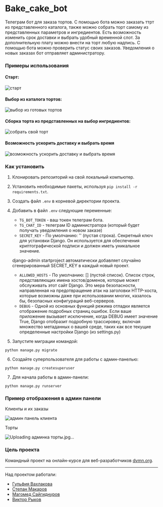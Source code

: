 # Bake_cake_bot

Телеграм бот для заказа тортов. С помощью бота можно заказать ттрт из представленного каталога, также можно собрать торт самому из представленных параметров и ингредиентов. Есть возможность изменить срок доставки и выбрать удобный временной слот. За дополнительную плату можно внести на торт любую надпись. С помощью бота можно проверить статус своих заказов. Уведомления о новых заказах бот отправляет администратору.

### Примеры использования

#### Старт:

![старт](https://github.com/user-attachments/assets/fa492db7-d71b-432e-8f43-b87085494902)

#### Выбор из каталога тортов:

![выбор из готовых тортов](https://github.com/user-attachments/assets/0d55016b-334d-483d-a33a-b8036ffbdb0a)

#### Сборка торта из представленных на выбор ингредиентов:

![собрать свой торт](https://github.com/user-attachments/assets/dd5cbaa6-4b87-495a-8bf6-53e38b1344cd)

#### Возможность ускорить доставку и выбрать время

![возможность ускорить доставку и выбрать время](https://github.com/user-attachments/assets/122e90e9-c2e4-4e27-a316-bf927bcd2361)

### Как установить

1. Клонировать репозиторий на свой локальный компьютер.
2. Установить необходимые пакеты, используя `pip install -r requirements.txt`.
3. Создать файл `.env` в корневой директории проекта.
4. Добавить в файл `.env` следующие переменные:
    - `TG_BOT_TOKEN` - ваш токен телеграм бота.
    - `TG_CHAT_ID` - телеграм ID администратора (который будет получать уведомления о новом заказе)
    - `SECRET_KEY` - По умолчанию: '' (пустая строка).
    Секретный ключ для установки Django. Он используется для обеспечения криптографической подписи и должен иметь уникальное значение.

    django-admin startproject автоматически добавляет случайно сгенерированный SECRET_KEY в каждый новый проект.
    - `ALLOWED_HOSTS` - По умолчанию: [] (пустой список).
    Список строк, представляющих имена хостов/доменов, которые может обслуживать этот сайт Django. Это мера безопасности, направленная на предотвращение атак на заголовки HTTP-хоста, которые возможны даже при использовании многих, казалось бы, безопасных конфигураций веб-серверов.
    - `DEBUG` - Одной из основных функций режима отладки является отображение подробных страниц ошибок. Если ваше приложение вызывает исключение, когда DEBUG имеет значение True, Django отобразит подробную трассировку, включая множество метаданных о вашей среде, таких как все текущие определенные настройки Django (из settings.py)

5. Запустите миграции командой:

```
python manage.py migrate
```
6. Создайте суперпользователя для работы с админ-панелью:

```
python manage.py createsuperuser
```
7. Для начала работы в админ-панели:

```
python manage.py runserver
```
### Пример отображения в админ панели

Клиенты и их заказы

![админ панель клиента](https://github.com/user-attachments/assets/37f00ec4-8f30-4b48-8066-31f36d3c0b75)

Торты

![Uploading админка торты.jpg…]()

### Цель проекта

Командный проект на онлайн-курсе для веб-разработчиков [dvmn.org](https://dvmn.org/).

---
Над проектом работали:
* [Гульфия Вахлакова](https://github.com/Gulfia83)
* [Степан Макаров](https://github.com/Stmkv)
* [Магомед Сайгиднуров](https://github.com/Magomed993)
* [Виктор Рыков](https://github.com/aqwarius2003)
